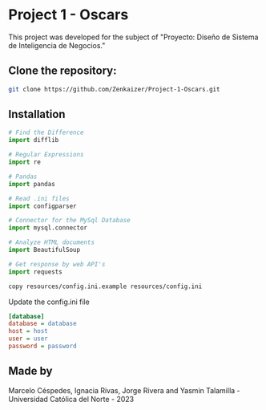 # Project 1 - Oscars

This project was developed for the subject of "Proyecto: Diseño de Sistema de Inteligencia de Negocios."

## Clone the repository:

```bash
git clone https://github.com/Zenkaizer/Project-1-Oscars.git
```

## Installation

```python
# Find the Difference
import difflib

# Regular Expressions
import re

# Pandas
import pandas

# Read .ini files
import configparser

# Connector for the MySql Database
import mysql.connector

# Analyze HTML documents
import BeautifulSoup

# Get response by web API's
import requests
```

```bash
copy resources/config.ini.example resources/config.ini
```

Update the config.ini file

```ini
[database]
database = database
host = host
user = user
password = password
```

## Made by
Marcelo Céspedes, Ignacia Rivas, Jorge Rivera and Yasmin Talamilla - Universidad Católica del Norte - 2023
